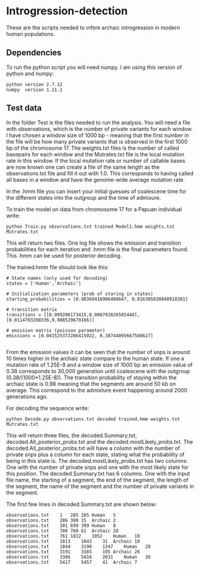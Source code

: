 # Introgression-detection
These are the scripts needed to infere archaic introgression in modern human populations. 

## Dependencies
To run the python script you will need numpy. I am using this version of python and numpy:

```
python version 2.7.12
numpy  version 1.11.1
```



## Test data
In the folder Test is the files needed to run the analysis. You will need a file with observations, which is the number of private variants for each window. I have chosen a window size of 1000 bp - meaning that the first number in the file will be how many private variants that is observed in the first 1000 bp of the chromosome 17. The weights.txt files is the number of called basepairs for each window and the Mutrates.txt file is the local mutation rate in this window. If the local mutation rate or number of callable bases are now known one can create a file of the same length as the observations.txt file and fill it out with 1.0. This corresponds to having called all bases in a window and have the genome-wide average mutation rate. 

In the .hmm file you can insert your initial guesses of coalescene time for the different states into the outgroup and the time of admixure. 


To train the model on data from chromosome 17 for a Papuan individual write:

```
python Train.py observations.txt trained Model1.hmm weights.txt Mutrates.txt
```

This will return two files. One log file shows the emission and transition probabilities for each iteration and .hmm file is the final parameters found. This .hmm can be used for posterior decoding.

The trained.hmm file should look like this:
```
# State names (only used for decoding)
states = ['Human','Archaic']

# Initialization parameters (prob of staring in states)
starting_probabilities = [0.98369416906408647, 0.016305830840918301]

# transition matrix
transitions = [[0.999206173415,0.000793826585448],[0.0114703208336,0.988529679166]]

# emission matrix (poisson parameter)
emissions = [0.041525372286415022, 0.38744095667508627]


```

From the emission values it can be seen that the number of snps is around 10 times higher in the archaic state compare to the human state. If one a mutation rate of 1.25E-8 and a window size of 1000 bp an emission value of 0.38 corresponds to 30,000 generation until coalescene with the outgroup (0.38/(1000*1.25E-8)). The transition probability of staying within the archaic state is 0.98 meaning that the segments are around 50 kb on average. This correspond to the admixture event happening around 2000 generations ago. 



For decoding the sequence write:

```
python Decode.py observations.txt decoded trained.hmm weights.txt Mutrates.txt
```

This will return three files, the decoded.Summary.txt, decoded.All_posterior_probs.txt and the decoded.mostLikely_probs.txt. The decoded.All_posterior_probs.txt will have a column with the number of private snps plus a column for each state, stating what the probability of being in this state is. The decoded.mostLikely_probs.txt has two columns: One with the number of private snps and one with the most likely state for this position. The decoded.Summary.txt has 6 columns. One with the input file name, the starting of a segment, the end of the segment, the length of the segment, the name of the segment and the number of private variants in the segment.

The first few lines in decoded.Summary.txt are shown below:

```
observations.txt	1	285	285	Human	5
observations.txt	286	300	15	Archaic	2
observations.txt	301	699	399	Human	8
observations.txt	700	760	61	Archaic	28
observations.txt	761	1812	1052	Human	18
observations.txt	1813	1843	31	Archaic	10
observations.txt	1844	3190	1347	Human	28
observations.txt	3191	3385	195	Archaic	26
observations.txt	3386	5416	2031	Human	36
observations.txt	5417	5457	41	Archaic	7
```







